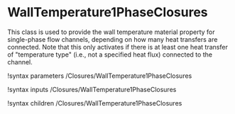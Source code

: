 # WallTemperature1PhaseClosures

This class is used to provide the wall temperature material property for
single-phase flow channels, depending on how many heat transfers are connected.
Note that this only activates if there is at least one heat transfer of
"temperature type" (i.e., not a specified heat flux) connected to the channel.


!syntax parameters /Closures/WallTemperature1PhaseClosures

!syntax inputs /Closures/WallTemperature1PhaseClosures

!syntax children /Closures/WallTemperature1PhaseClosures
